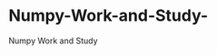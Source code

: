   # Numpy-Work-and-Study-
Numpy Work and Study 
                
                
              
                     
                  
                                                         
                             
                  
                    
                                                       
                                                 
                                                                                 
                                                                                                                        
                                                
                                                                                          
                                                                                         
                                                                                                                                   
                                                                               
                                                                                          
                                                                                                               
                                                                                
                                                                               
                                                                        
                    

